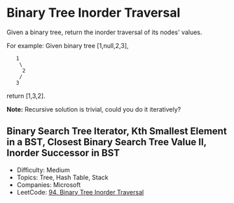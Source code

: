 # Binary Tree Inorder Traversal

Given a binary tree, return the inorder traversal of its nodes' values.

For example:
Given binary tree [1,null,2,3],
```
   1
    \
     2
    /
   3
```
return [1,3,2].

**Note:** Recursive solution is trivial, could you do it iteratively?

Binary Search Tree Iterator, Kth Smallest Element in a BST, Closest Binary Search Tree Value II, Inorder Successor in BST
---

* Difficulty: Medium
* Topics: Tree, Hash Table, Stack
* Companies: Microsoft
* LeetCode: [94. Binary Tree Inorder Traversal](https://leetcode.com/problems/binary-tree-inorder-traversal/description/)
